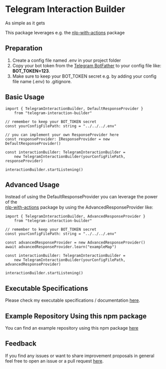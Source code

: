 # Telegram Interaction Builder
As simple as it gets  

This package leverages e.g. the [nlp-with-actions](https://www.npmjs.com/package/nlp-with-actions) package


## Preparation
1. Create a config file named .env in your project folder
2. Copy your bot token from the [Telegram BotFather](https://telegram.me/BotFather) to your config file like: **BOT_TOKEN=123**.
3. Make sure to keep your BOT_TOKEN secret e.g. by adding your config file name (.env) to .gitignore.  


## Basic Usage
    import { TelegramInteractionBuilder, DefaultResponseProvider } 
        from "telegram-interaction-builder"

    // remember to keep your BOT_TOKEN secret
    const yourConfigFilePath: string = "../../../.env"

    // you can implement your own ResponseProvider here
    const responseProvider: IResponseProvider = new DefaultResponseProvider()

    const interactionBuilder: TelegramInteractionBuilder = 
        new TelegramInteractionBuilder(yourConfigFilePath, responseProvider)

    interactionBuilder.startListening()


## Advanced Usage
Instead of using the DefaultResponseProvider you can leverage the power of the  
[nlp-with-actions](https://www.npmjs.com/package/nlp-with-actions) package by using the AdvancedResponseProvider like:

    import { TelegramInteractionBuilder, AdvancedResponseProvider } 
        from "telegram-interaction-builder"

    // remember to keep your BOT_TOKEN secret
    const yourConfigFilePath: string = "../../../.env"
        
    const advancedResponseProvider = new AdvancedResponseProvider()
    await advancedResponseProvider.learn("exampleMap")

    const interactionBuilder: TelegramInteractionBuilder = 
        new TelegramInteractionBuilder(yourConfigFilePath, advancedResponseProvider)

    interactionBuilder.startListening()


## Executable Specifications
Please check my executable specifications / documentation [here](https://github.com/michael-spengler/telegram-interaction-builder).

## Example Repository Using this npm package
You can find an example repository using this npm package [here](https://github.com/michael-spengler/telegram-chatbot-out-of-the-box)


## Feedback
If you find any issues or want to share improvement proposals in general feel free to open an issue or a pull request [here](https://github.com/michael-spengler/telegram-interaction-builder).

